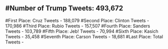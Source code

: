 #Number of Trump Tweets: 493,672
---
#First Place: Cruz Tweets - 188,079
#Second Place: Clinton Tweets - 170,986
#Third Place: Rubio Tweets - 157,507
#Fourth Place: Sanders Tweets - 103,789
#Fifth Place: Jeb! Tweets - 70,994
#Sixth Place: Kasich Tweets - 35,458
#Seventh Place: Carson Tweets - 18,681
#Last Place: Total Tweets -  

